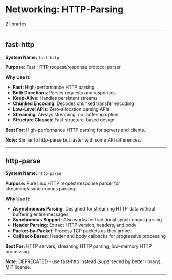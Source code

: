 # Networking: HTTP-Parsing

2 libraries

---

## fast-http

**System Name:** `fast-http`

**Purpose:** Fast HTTP request/response protocol parser.

**Why Use It:**
- **Fast**: High-performance HTTP parsing
- **Both Directions**: Parses requests and responses
- **Keep-Alive**: Handles persistent streams
- **Chunked Encoding**: Decodes chunked transfer encoding
- **Low-Level APIs**: Zero-allocation parsing APIs
- **Streaming**: Always streaming, no buffering option
- **Structure Classes**: Fast structure-based design

**Best For:** High-performance HTTP parsing for servers and clients.

**Note:** Similar to http-parse but faster with some API differences.

---


## http-parse

**System Name:** `http-parse`

**Purpose:** Pure Lisp HTTP request/response parser for streaming/asynchronous parsing.

**Why Use It:**
- **Asynchronous Parsing**: Designed for streaming HTTP data without buffering entire messages
- **Synchronous Support**: Also works for traditional synchronous parsing
- **Header Parsing**: Extract HTTP version, headers, and body
- **Packet-by-Packet**: Process TCP packets as they arrive
- **Callback-Based**: Header and body callbacks for progressive processing

**Best For:** HTTP servers, streaming HTTP parsing, low-memory HTTP processing.

**Note:** DEPRECATED - use fast-http instead (superseded by better library). MIT license.

---


